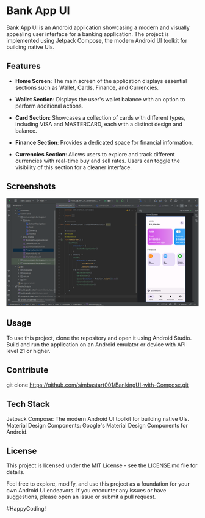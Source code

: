 # Bank App UI

Bank App UI is an Android application showcasing a modern and visually appealing user interface for a banking application. The project is implemented using Jetpack Compose, the modern Android UI toolkit for building native UIs.

## Features

- **Home Screen**: The main screen of the application displays essential sections such as Wallet, Cards, Finance, and Currencies.

- **Wallet Section**: Displays the user's wallet balance with an option to perform additional actions.

- **Card Section**: Showcases a collection of cards with different types, including VISA and MASTERCARD, each with a distinct design and balance.

- **Finance Section**: Provides a dedicated space for financial information.

- **Currencies Section**: Allows users to explore and track different currencies with real-time buy and sell rates. Users can toggle the visibility of this section for a cleaner interface.

## Screenshots

![Home Screen](app/src/main/res/drawable/img.png)

## Usage

To use this project, clone the repository and open it using Android Studio. Build and run the application on an Android emulator or device with API level 21 or higher.

## Contribute
git clone https://github.com/simbastart001/BankingUI-with-Compose.git

## Tech Stack
Jetpack Compose: The modern Android UI toolkit for building native UIs.
Material Design Components: Google's Material Design Components for Android.

## License
This project is licensed under the MIT License - see the LICENSE.md file for details.

Feel free to explore, modify, and use this project as a foundation for your own Android UI endeavors. If you encounter any issues or have suggestions, please open an issue or submit a pull request.

#HappyCoding!
